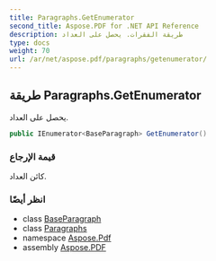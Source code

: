 ```yaml
---
title: Paragraphs.GetEnumerator
second_title: Aspose.PDF for .NET API Reference
description: طريقة الفقرات. يحصل على العداد
type: docs
weight: 70
url: /ar/net/aspose.pdf/paragraphs/getenumerator/
---
```

## طريقة Paragraphs.GetEnumerator

يحصل على العداد.

```csharp
public IEnumerator<BaseParagraph> GetEnumerator()
```

### قيمة الإرجاع

كائن العداد.

### انظر أيضًا

* class [BaseParagraph](../../baseparagraph/)
* class [Paragraphs](../)
* namespace [Aspose.Pdf](../../../aspose.pdf/)
* assembly [Aspose.PDF](../../../)
